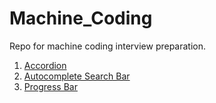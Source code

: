 # Machine_Coding
Repo for machine coding interview preparation.

1. [Accordion](https://github.com/gothwalSachin/Machine_Coding/tree/main/FAQ%20Collapse)
2. [Autocomplete Search Bar](https://github.com/gothwalSachin/Machine_Coding/tree/main/Autocomplete%20Search%20Bar)
3. [Progress Bar](https://github.com/gothwalSachin/Machine_Coding/tree/main/Progress%20Bar)